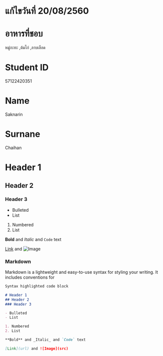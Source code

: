 ﻿# แก้ไขวันที่ 20/08/2560
# อาหารที่ชอบ  
 หมู่กะทะ ,ต้มไก่ ,ลาบเลือด
 
# Student ID
57122420351 
# Name
Saknarin
# Surnane
Chaihan

# Header 1
## Header 2
### Header 3

- Bulleted
- List

1. Numbered
2. List

**Bold** and _Italic_ and `Code` text

[Link](url) and ![Image](src)

### Markdown

Markdown is a lightweight and easy-to-use syntax for styling your writing. It includes conventions for

```markdown
Syntax highlighted code block

# Header 1
## Header 2
### Header 3

- Bulleted
- List

1. Numbered
2. List

**Bold** and _Italic_ and `Code` text

[Link](url) and ![Image](src)
